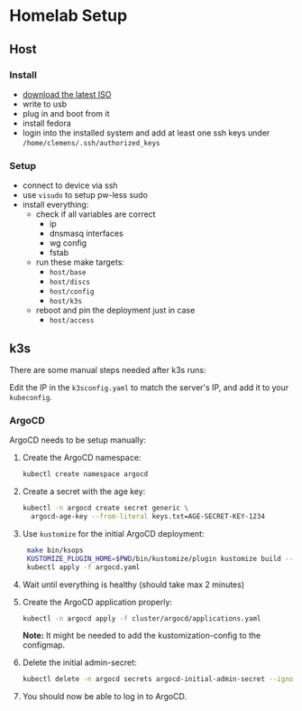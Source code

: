 # Homelab Setup

## Host

### Install

- [download the latest ISO](https://fedoraproject.org/iot/download)
- write to usb
- plug in and boot from it
- install fedora
- login into the installed system and add at least one ssh keys under
  `/home/clemens/.ssh/authorized_keys`

### Setup

- connect to device via ssh
- use `visudo` to setup pw-less sudo
- install everything:
  - check if all variables are correct
    - ip
    - dnsmasq interfaces
    - wg config
    - fstab
  - run these make targets:
    - `host/base`
    - `host/discs`
    - `host/config`
    - `host/k3s`
  - reboot and pin the deployment just in case
    - `host/access`

## k3s

There are some manual steps needed after k3s runs:

Edit the IP in the `k3sconfig.yaml` to match the server's IP, and add it to your
`kubeconfig`.

### ArgoCD

ArgoCD needs to be setup manually:

<!-- markdownlint-capture -->
<!-- markdownlint-disable MD031 -->

1. Create the ArgoCD namespace:
   ```sh
   kubectl create namespace argocd
   ```
2. Create a secret with the age key:
   ```sh
   kubectl -n argocd create secret generic \
     argocd-age-key --from-literal keys.txt=AGE-SECRET-KEY-1234
   ```
3. Use `kustomize` for the initial ArgoCD deployment:

   ```sh
    make bin/ksops
    KUSTOMIZE_PLUGIN_HOME=$PWD/bin/kustomize/plugin kustomize build --enable-helm --enable-exec --enable-alpha-plugins cluster/argocd/argocd/ > argocd.yaml
    kubectl apply -f argocd.yaml
   ```

4. Wait until everything is healthy (should take max 2 minutes)
5. Create the ArgoCD application properly:
   <!-- markdownlint-disable-next-line -->

   ```sh
   kubectl -n argocd apply -f cluster/argocd/applications.yaml
   ```

   **Note:** It might be needed to add the kustomization-config to the
   configmap.

6. Delete the initial admin-secret:
   ```sh
   kubectl delete -n argocd secrets argocd-initial-admin-secret --ignore-not-found
   ```
7. You should now be able to log in to ArgoCD.
